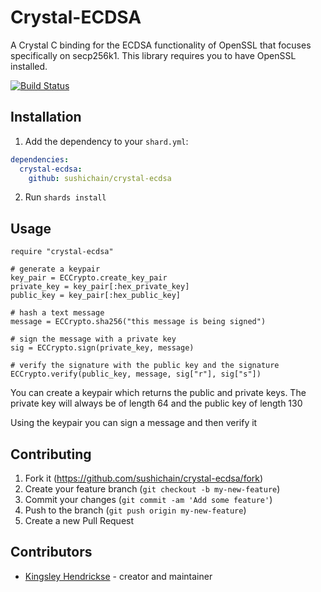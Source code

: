 # Crystal-ECDSA

A Crystal C binding for the ECDSA functionality of OpenSSL that focuses specifically on secp256k1.
This library requires you to have OpenSSL installed.

[![Build Status](https://travis-ci.org/SushiChain/crystal-ecdsa.svg?branch=master)](https://travis-ci.org/SushiChain/crystal-ecdsa)

## Installation

1. Add the dependency to your `shard.yml`:
```yaml
dependencies:
  crystal-ecdsa:
    github: sushichain/crystal-ecdsa
```
2. Run `shards install`

## Usage

```crystal
require "crystal-ecdsa"

# generate a keypair
key_pair = ECCrypto.create_key_pair
private_key = key_pair[:hex_private_key]
public_key = key_pair[:hex_public_key]

# hash a text message
message = ECCrypto.sha256("this message is being signed")

# sign the message with a private key
sig = ECCrypto.sign(private_key, message)

# verify the signature with the public key and the signature
ECCrypto.verify(public_key, message, sig["r"], sig["s"])
```

You can create a keypair which returns the public and private keys. The private key will always be of length 64 and the public key of length 130

Using the keypair you can sign a message and then verify it

## Contributing

1. Fork it (<https://github.com/sushichain/crystal-ecdsa/fork>)
2. Create your feature branch (`git checkout -b my-new-feature`)
3. Commit your changes (`git commit -am 'Add some feature'`)
4. Push to the branch (`git push origin my-new-feature`)
5. Create a new Pull Request

## Contributors

- [Kingsley Hendrickse](https://github.com/kingsleyh) - creator and maintainer
